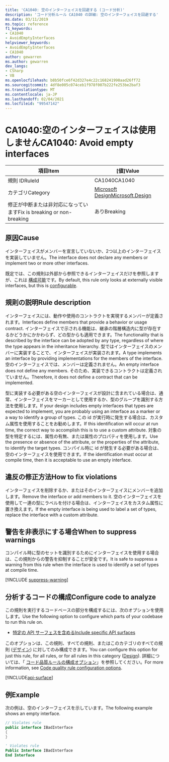 ```yaml
---
title: 'CA1040: 空のインターフェイスを回避する (コード分析)'
description: 'コード分析ルール CA1040 の詳細: 空のインターフェイスを回避する'
ms.date: 03/11/2019
ms.topic: reference
f1_keywords:
- CA1040
- AvoidEmptyInterfaces
helpviewer_keywords:
- AvoidEmptyInterfaces
- CA1040
author: gewarren
ms.author: gewarren
dev_langs:
- CSharp
- VB
ms.openlocfilehash: b8b50fce6f42d327e4c22c168241998aad26ff72
ms.sourcegitcommit: 4df8e005c074ceb1f978f007b222fe253be2baf3
ms.translationtype: MT
ms.contentlocale: ja-JP
ms.lasthandoff: 02/04/2021
ms.locfileid: "99547142"
---
```

# <a name="ca1040-avoid-empty-interfaces"></a><span data-ttu-id="d5b46-103">CA1040:空のインターフェイスは使用しません</span><span class="sxs-lookup"><span data-stu-id="d5b46-103">CA1040: Avoid empty interfaces</span></span>

| <span data-ttu-id="d5b46-104">項目</span><span class="sxs-lookup"><span data-stu-id="d5b46-104">Item</span></span>                                     | <span data-ttu-id="d5b46-105">[値]</span><span class="sxs-lookup"><span data-stu-id="d5b46-105">Value</span></span>            |
|------------------------------------------|------------------|
| <span data-ttu-id="d5b46-106">規則 ID</span><span class="sxs-lookup"><span data-stu-id="d5b46-106">RuleId</span></span>                                   | <span data-ttu-id="d5b46-107">CA1040</span><span class="sxs-lookup"><span data-stu-id="d5b46-107">CA1040</span></span>           |
| <span data-ttu-id="d5b46-108">カテゴリ</span><span class="sxs-lookup"><span data-stu-id="d5b46-108">Category</span></span>                                 | [<span data-ttu-id="d5b46-109">Microsoft Design</span><span class="sxs-lookup"><span data-stu-id="d5b46-109">Microsoft.Design</span></span>](design-warnings.md) |
| <span data-ttu-id="d5b46-110">修正が中断または非対応になっています</span><span class="sxs-lookup"><span data-stu-id="d5b46-110">Fix is breaking or non-breaking</span></span> | <span data-ttu-id="d5b46-111">あり</span><span class="sxs-lookup"><span data-stu-id="d5b46-111">Breaking</span></span>         |

## <a name="cause"></a><span data-ttu-id="d5b46-112">原因</span><span class="sxs-lookup"><span data-stu-id="d5b46-112">Cause</span></span>

<span data-ttu-id="d5b46-113">インターフェイスがメンバーを宣言していないか、2つ以上のインターフェイスを実装していません。</span><span class="sxs-lookup"><span data-stu-id="d5b46-113">The interface does not declare any members or implement two or more other interfaces.</span></span>

<span data-ttu-id="d5b46-114">既定では、この規則は外部から参照できるインターフェイスだけを参照しますが、これは [構成可能](#configure-code-to-analyze)です。</span><span class="sxs-lookup"><span data-stu-id="d5b46-114">By default, this rule only looks at externally visible interfaces, but this is [configurable](#configure-code-to-analyze).</span></span>

## <a name="rule-description"></a><span data-ttu-id="d5b46-115">規則の説明</span><span class="sxs-lookup"><span data-stu-id="d5b46-115">Rule description</span></span>

<span data-ttu-id="d5b46-116">インターフェイスには、動作や使用のコントラクトを実現するメンバーが定義されます。</span><span class="sxs-lookup"><span data-stu-id="d5b46-116">Interfaces define members that provide a behavior or usage contract.</span></span> <span data-ttu-id="d5b46-117">インターフェイスで示される機能は、継承の階層構造内に型が存在するかどうかにかかわらず、どの型からも適用できます。</span><span class="sxs-lookup"><span data-stu-id="d5b46-117">The functionality that is described by the interface can be adopted by any type, regardless of where the type appears in the inheritance hierarchy.</span></span> <span data-ttu-id="d5b46-118">型ではインターフェイスのメンバーに実装することで、インターフェイスが実装されます。</span><span class="sxs-lookup"><span data-stu-id="d5b46-118">A type implements an interface by providing implementations for the members of the interface.</span></span> <span data-ttu-id="d5b46-119">空のインターフェイスでは、メンバーは定義されません。</span><span class="sxs-lookup"><span data-stu-id="d5b46-119">An empty interface does not define any members.</span></span> <span data-ttu-id="d5b46-120">そのため、実装できるコントラクトは定義されていません。</span><span class="sxs-lookup"><span data-stu-id="d5b46-120">Therefore, it does not define a contract that can be implemented.</span></span>

<span data-ttu-id="d5b46-121">型に実装する必要がある空のインターフェイスが設計に含まれている場合は、通常、インターフェイスをマーカーとして使用するか、型のグループを識別する方法を使用します。</span><span class="sxs-lookup"><span data-stu-id="d5b46-121">If your design includes empty interfaces that types are expected to implement, you are probably using an interface as a marker or a way to identify a group of types.</span></span> <span data-ttu-id="d5b46-122">この id が実行時に発生する場合は、カスタム属性を使用することをお勧めします。</span><span class="sxs-lookup"><span data-stu-id="d5b46-122">If this identification will occur at run time, the correct way to accomplish this is to use a custom attribute.</span></span> <span data-ttu-id="d5b46-123">対象の型を特定するには、属性の有無、または属性のプロパティを使用します。</span><span class="sxs-lookup"><span data-stu-id="d5b46-123">Use the presence or absence of the attribute, or the properties of the attribute, to identify the target types.</span></span> <span data-ttu-id="d5b46-124">コンパイル時に id が発生する必要がある場合は、空のインターフェイスを使用できます。</span><span class="sxs-lookup"><span data-stu-id="d5b46-124">If the identification must occur at compile time, then it is acceptable to use an empty interface.</span></span>

## <a name="how-to-fix-violations"></a><span data-ttu-id="d5b46-125">違反の修正方法</span><span class="sxs-lookup"><span data-stu-id="d5b46-125">How to fix violations</span></span>

<span data-ttu-id="d5b46-126">インターフェイスを削除するか、またはそのインターフェイスにメンバーを追加します。</span><span class="sxs-lookup"><span data-stu-id="d5b46-126">Remove the interface or add members to it.</span></span> <span data-ttu-id="d5b46-127">空のインターフェイスを使用して一連の型にラベルを付ける場合は、インターフェイスをカスタム属性に置き換えます。</span><span class="sxs-lookup"><span data-stu-id="d5b46-127">If the empty interface is being used to label a set of types, replace the interface with a custom attribute.</span></span>

## <a name="when-to-suppress-warnings"></a><span data-ttu-id="d5b46-128">警告を非表示にする場合</span><span class="sxs-lookup"><span data-stu-id="d5b46-128">When to suppress warnings</span></span>

<span data-ttu-id="d5b46-129">コンパイル時に型のセットを識別するためにインターフェイスを使用する場合は、この規則からの警告を抑制することが安全です。</span><span class="sxs-lookup"><span data-stu-id="d5b46-129">It is safe to suppress a warning from this rule when the interface is used to identify a set of types at compile time.</span></span>

[!INCLUDE [suppress-warning](../../../../includes/code-analysis/suppress-warning.md)]

## <a name="configure-code-to-analyze"></a><span data-ttu-id="d5b46-130">分析するコードの構成</span><span class="sxs-lookup"><span data-stu-id="d5b46-130">Configure code to analyze</span></span>

<span data-ttu-id="d5b46-131">この規則を実行するコードベースの部分を構成するには、次のオプションを使用します。</span><span class="sxs-lookup"><span data-stu-id="d5b46-131">Use the following option to configure which parts of your codebase to run this rule on.</span></span>

- [<span data-ttu-id="d5b46-132">特定の API サーフェスを含める</span><span class="sxs-lookup"><span data-stu-id="d5b46-132">Include specific API surfaces</span></span>](#include-specific-api-surfaces)

<span data-ttu-id="d5b46-133">このオプションは、この規則、すべての規則、またはこのカテゴリのすべての規則 ([デザイン](design-warnings.md)) に対してのみ構成できます。</span><span class="sxs-lookup"><span data-stu-id="d5b46-133">You can configure this option for just this rule, for all rules, or for all rules in this category ([Design](design-warnings.md)).</span></span> <span data-ttu-id="d5b46-134">詳細については、「 [コード品質ルールの構成オプション](../code-quality-rule-options.md)」を参照してください。</span><span class="sxs-lookup"><span data-stu-id="d5b46-134">For more information, see [Code quality rule configuration options](../code-quality-rule-options.md).</span></span>

[!INCLUDE[api-surface](~/includes/code-analysis/api-surface.md)]

## <a name="example"></a><span data-ttu-id="d5b46-135">例</span><span class="sxs-lookup"><span data-stu-id="d5b46-135">Example</span></span>

<span data-ttu-id="d5b46-136">次の例は、空のインターフェイスを示しています。</span><span class="sxs-lookup"><span data-stu-id="d5b46-136">The following example shows an empty interface.</span></span>

```csharp
// Violates rule
public interface IBadInterface
{
}
```

```vb
' Violates rule
Public Interface IBadInterface
End Interface
```
